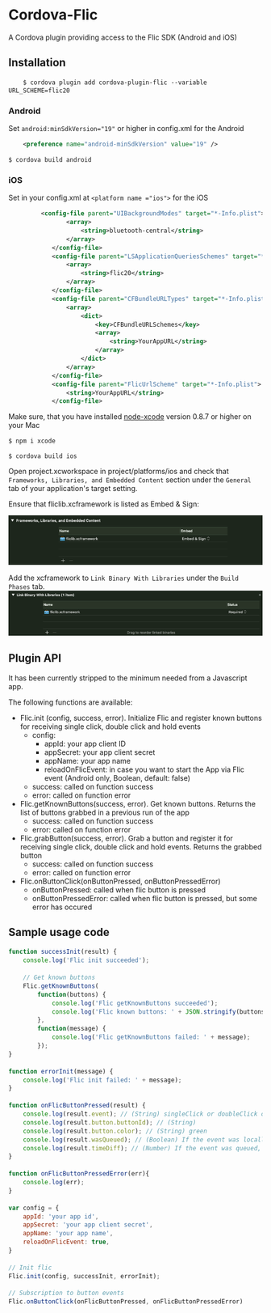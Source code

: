 # Cordova-Flic
A Cordova plugin providing access to the Flic SDK (Android and iOS)

## Installation

```
    $ cordova plugin add cordova-plugin-flic --variable URL_SCHEME=flic20
```

### Android

Set `android:minSdkVersion="19"` or higher in config.xml for the Android
```xml
	<preference name="android-minSdkVersion" value="19" />
```

	$ cordova build android

### iOS

Set in your config.xml at `<platform name ="ios">` for the iOS 

```xml
	     <config-file parent="UIBackgroundModes" target="*-Info.plist">
                <array>
                    <string>bluetooth-central</string>
                </array>
            </config-file>
            <config-file parent="LSApplicationQueriesSchemes" target="*-Info.plist">
                <array>
                    <string>flic20</string>
                </array>
            </config-file>
            <config-file parent="CFBundleURLTypes" target="*-Info.plist">
                <array>
                    <dict>
                        <key>CFBundleURLSchemes</key>
                        <array>
                            <string>YourAppURL</string>
                        </array>
                    </dict>
                </array>
            </config-file>
            <config-file parent="FlicUrlScheme" target="*-Info.plist">
                <string>YourAppURL</string>
            </config-file>
```

Make sure, that you have installed [node-xcode](https://www.npmjs.com/package/xcode) version 0.8.7 or higher on your Mac

```
$ npm i xcode
```

	$ cordova build ios


Open project.xcworkspace in project/platforms/ios and check that ```Frameworks, Libraries, and Embedded Content``` section under the ```General``` tab of your application's target setting.

Ensure that fliclib.xcframework is listed as Embed & Sign:


 ![Alt Text](./images/frameworks.png)
 
 
 
 Add the xcframework to ```Link Binary With Libraries``` under the ```Build Phases``` tab.
  ![Alt Text](./images/linkbinary.png)
  
  
## Plugin API
It has been currently stripped to the minimum needed from a Javascript app.

The following functions are available:

* Flic.init (config, success, error). Initialize Flic and register known buttons for receiving single click, double click and hold events
  * config:
	* appId: your app client ID
	* appSecret: your app client secret
	* appName: your app name
	* reloadOnFlicEvent: in case you want to start the App via Flic event (Android only, Boolean, default: false)
  * success: called on function success
  * error: called on function error
* Flic.getKnownButtons(success, error). Get known buttons. Returns the list of buttons grabbed in a previous run of the app
  * success: called on function success
  * error: called on function error
* Flic.grabButton(success, error). Grab a button and register it for receiving single click, double click and hold events. Returns the grabbed button
  * success: called on function success
  * error: called on function error
* Flic.onButtonClick(onButtonPressed, onButtonPressedError)
  * onButtonPressed: called when flic button is pressed
  * onButtonPressedError: called when flic button is pressed, but some error has occured

## Sample usage code
```Javascript
function successInit(result) {
    console.log('Flic init succeeded');

    // Get known buttons
    Flic.getKnownButtons(
        function(buttons) {
            console.log('Flic getKnownButtons succeeded');
            console.log('Flic known buttons: ' + JSON.stringify(buttons));
        },
        function(message) {
            console.log('Flic getKnownButtons failed: ' + message);
        });
}

function errorInit(message) {
    console.log('Flic init failed: ' + message);
}

function onFlicButtonPressed(result) {
    console.log(result.event); // (String) singleClick or doubleClick or hold
    console.log(result.button.buttonId); // (String)
    console.log(result.button.color); // (String) green
    console.log(result.wasQueued); // (Boolean) If the event was locally queued in the button because it was disconnected. After the connection is completed, the event will be sent with this parameter set to true.
    console.log(result.timeDiff); // (Number) If the event was queued, the timeDiff will be the number of seconds since the event happened.
}

function onFlicButtonPressedError(err){
    console.log(err);
}

var config = {
    appId: 'your app id',
    appSecret: 'your app client secret',
    appName: 'your app name',
    reloadOnFlicEvent: true,
}

// Init flic
Flic.init(config, successInit, errorInit);

// Subscription to button events
Flic.onButtonClick(onFlicButtonPressed, onFlicButtonPressedError)
```
